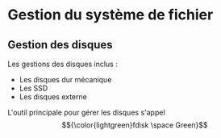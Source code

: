 # Gestion du système de fichier

## Gestion des disques

Les gestions des disques inclus :

* Les disques dur mécanique
* Les SSD
* Les disques externe 

L'outil principale pour gérer les disques s'appel $${\color{lightgreen}fdisk \space Green}$$